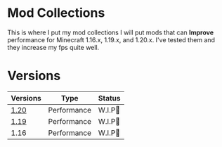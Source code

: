 # Mod Collections
This is where I put my mod collections
I will put mods that can **Improve** performance for Minecraft 1.16.x, 1.19.x, and 1.20.x.
I've tested them and they increase my fps quite well.

# Versions
| Versions | Type | Status |
| --- | --- | --- |
| [1.20](https://github.com/JouhinChokola/ModsCollections/blob/main/PERFORMANCE) | Performance | W.I.P🚧 |
| [1.19](https://github.com/JouhinChokola/ModsCollections/blob/main/PERFORMANCE) | Performance | W.I.P🚧 |
| 1.16 | Performance | W.I.P🚧 |
